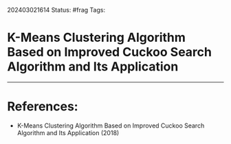 202403021614
Status: #frag
Tags: 

# K-Means Clustering Algorithm Based on Improved Cuckoo Search Algorithm and Its Application


---
# References:
- K-Means Clustering Algorithm Based on Improved Cuckoo Search Algorithm and Its Application (2018)
